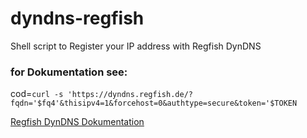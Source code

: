 # dyndns-regfish

Shell script to Register your IP address with Regfish DynDNS

### for Dokumentation see:

cod=`curl -s 'https://dyndns.regfish.de/?fqdn='$fq4'&thisipv4=1&forcehost=0&authtype=secure&token='$TOKEN`

[Regfish DynDNS Dokumentation](https://www.regfish.de/domains/dyndns/dokumentation)
